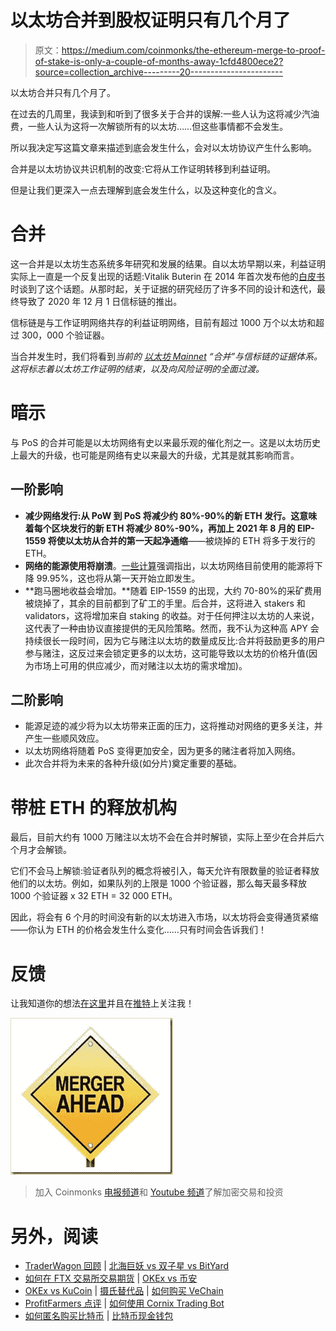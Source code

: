 # 以太坊合并到股权证明只有几个月了

> 原文：<https://medium.com/coinmonks/the-ethereum-merge-to-proof-of-stake-is-only-a-couple-of-months-away-1cfd4800ece2?source=collection_archive---------20----------------------->

以太坊合并只有几个月了。

在过去的几周里，我读到和听到了很多关于合并的误解:一些人认为这将减少汽油费，一些人认为这将一次解锁所有的以太坊……但这些事情都不会发生。

所以我决定写这篇文章来描述到底会发生什么，会对以太坊协议产生什么影响。

合并是以太坊协议共识机制的改变:它将从工作证明转移到利益证明。

但是让我们更深入一点去理解到底会发生什么，以及这种变化的含义。

# **合并**

这一合并是以太坊生态系统多年研究和发展的结果。自以太坊早期以来，利益证明实际上一直是一个反复出现的话题:Vitalik Buterin 在 2014 年首次发布他的[白皮书](https://ethereum.org/669c9e2e2027310b6b3cdce6e1c52962/Ethereum_White_Paper_-_Buterin_2014.pdf)时谈到了这个话题。从那时起，关于证据的研究经历了许多不同的设计和迭代，最终导致了 2020 年 12 月 1 日信标链的推出。

信标链是与工作证明网络共存的利益证明网络，目前有超过 1000 万个以太坊和超过 300，000 个验证器。

当合并发生时，我们将看到*当前的* [*以太坊 Mainnet*](https://ethereum.org/en/upgrades/merge/) *“合并”与信标链的证据体系。这将标志着以太坊工作证明的结束，以及向风险证明的全面过渡。*

# **暗示**

与 PoS 的合并可能是以太坊网络有史以来最乐观的催化剂之一。这是以太坊历史上最大的升级，也可能是网络有史以来最大的升级，尤其是就其影响而言。

## 一阶影响

*   **减少网络发行:**从 PoW 到 PoS 将减少约 80%-90%的新 ETH 发行。这意味着每个区块发行的新 ETH 将减少 80%-90%，再加上 2021 年 8 月的 EIP-1559 将使以太坊**从合并的第一天起净通缩**——被烧掉的 ETH 将多于发行的 ETH。
*   **网络的能源使用将崩溃**。[一些计算](https://blog.ethereum.org/2021/05/18/country-power-no-more/)强调指出，以太坊网络目前使用的能源将下降 99.95%，这也将从第一天开始立即发生。
*   **跑马圈地收益会增加。**随着 EIP-1559 的出现，大约 70-80%的采矿费用被烧掉了，其余的目前都到了矿工的手里。后合并，这将进入 stakers 和 validators，这将增加来自 staking 的收益。对于任何押注以太坊的人来说，这代表了一种由协议直接提供的无风险策略。然而，我不认为这种高 APY 会持续很长一段时间，因为它与赌注以太坊的数量成反比:合并将鼓励更多的用户参与赌注，这反过来会锁定更多的以太坊，这可能导致以太坊的价格升值(因为市场上可用的供应减少，而对赌注以太坊的需求增加)。

## 二阶影响

*   能源足迹的减少将为以太坊带来正面的压力，这将推动对网络的更多关注，并产生一些顺风效应。
*   以太坊网络将随着 PoS 变得更加安全，因为更多的赌注者将加入网络。
*   此次合并将为未来的各种升级(如分片)奠定重要的基础。

# **带桩 ETH 的释放机构**

最后，目前大约有 1000 万赌注以太坊不会在合并时解锁，实际上至少在合并后六个月才会解锁。

它们不会马上解锁:验证者队列的概念将被引入，每天允许有限数量的验证者释放他们的以太坊。例如，如果队列的上限是 1000 个验证器，那么每天最多释放 1000 个验证器 x 32 ETH = 32 000 ETH。

因此，将会有 6 个月的时间没有新的以太坊进入市场，以太坊将会变得通货紧缩——你认为 ETH 的价格会发生什么变化……只有时间会告诉我们！

# 反馈

让我知道你的想法[在这里](https://www.philippeho.com/contact)并且在[推特](https://twitter.com/1philippeho)上关注我！

![](img/21d9da1ea500fbc8b04534e0588bd7bb.png)

> 加入 Coinmonks [电报频道](https://t.me/coincodecap)和 [Youtube 频道](https://www.youtube.com/c/coinmonks/videos)了解加密交易和投资

# 另外，阅读

*   [TraderWagon 回顾](https://coincodecap.com/traderwagon-review) | [北海巨妖 vs 双子星 vs BitYard](https://coincodecap.com/kraken-vs-gemini-vs-bityard)
*   [如何在 FTX 交易所交易期货](https://coincodecap.com/ftx-futures-trading) | [OKEx vs 币安](https://coincodecap.com/okex-vs-binance)
*   [OKEx vs KuCoin](https://coincodecap.com/okex-kucoin) | [摄氏替代品](https://coincodecap.com/celsius-alternatives) | [如何购买 VeChain](https://coincodecap.com/buy-vechain)
*   [ProfitFarmers 点评](https://coincodecap.com/profitfarmers-review) | [如何使用 Cornix Trading Bot](https://coincodecap.com/cornix-trading-bot)
*   [如何匿名购买比特币](https://coincodecap.com/buy-bitcoin-anonymously) | [比特币现金钱包](https://coincodecap.com/bitcoin-cash-wallets)